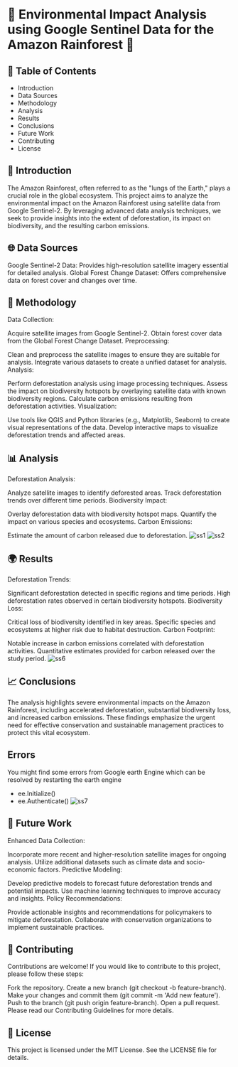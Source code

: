 # 🌿 Environmental Impact Analysis using Google Sentinel Data for the Amazon Rainforest 🌿

## 📖 Table of Contents
* Introduction
* Data Sources
* Methodology
* Analysis
* Results
* Conclusions
* Future Work
* Contributing
* License

## 🌱 Introduction
The Amazon Rainforest, often referred to as the "lungs of the Earth," plays a crucial role in the global ecosystem. This project aims to analyze the environmental impact on the Amazon Rainforest using satellite data from Google Sentinel-2. By leveraging advanced data analysis techniques, we seek to provide insights into the extent of deforestation, its impact on biodiversity, and the resulting carbon emissions.

## 🌐 Data Sources
Google Sentinel-2 Data: Provides high-resolution satellite imagery essential for detailed analysis.
Global Forest Change Dataset: Offers comprehensive data on forest cover and changes over time.
## 🔬 Methodology
Data Collection:

Acquire satellite images from Google Sentinel-2.
Obtain forest cover data from the Global Forest Change Dataset.
Preprocessing:

Clean and preprocess the satellite images to ensure they are suitable for analysis.
Integrate various datasets to create a unified dataset for analysis.
Analysis:

Perform deforestation analysis using image processing techniques.
Assess the impact on biodiversity hotspots by overlaying satellite data with known biodiversity regions.
Calculate carbon emissions resulting from deforestation activities.
Visualization:

Use tools like QGIS and Python libraries (e.g., Matplotlib, Seaborn) to create visual representations of the data.
Develop interactive maps to visualize deforestation trends and affected areas.
## 📊 Analysis
Deforestation Analysis:

Analyze satellite images to identify deforested areas.
Track deforestation trends over different time periods.
Biodiversity Impact:

Overlay deforestation data with biodiversity hotspot maps.
Quantify the impact on various species and ecosystems.
Carbon Emissions:

Estimate the amount of carbon released due to deforestation.
![ss1](https://github.com/M8ayank090/Enviroment_impact-_analysis/assets/118653034/793ee064-f2eb-4078-bb49-4f260d49d703)
![ss2](https://github.com/M8ayank090/Enviroment_impact-_analysis/assets/118653034/3e232e1c-c5b4-4b53-993a-19a2856c5136)

## 🌍 Results

Deforestation Trends:

Significant deforestation detected in specific regions and time periods.
High deforestation rates observed in certain biodiversity hotspots.
Biodiversity Loss:

Critical loss of biodiversity identified in key areas.
Specific species and ecosystems at higher risk due to habitat destruction.
Carbon Footprint:

Notable increase in carbon emissions correlated with deforestation activities.
Quantitative estimates provided for carbon released over the study period.
![ss6](https://github.com/M8ayank090/Enviroment_impact-_analysis/assets/118653034/5e54b73a-96cf-4886-bbbf-fdf09bf74604)

## 📈 Conclusions
The analysis highlights severe environmental impacts on the Amazon Rainforest, including accelerated deforestation, substantial biodiversity loss, and increased carbon emissions. These findings emphasize the urgent need for effective conservation and sustainable management practices to protect this vital ecosystem.

## Errors 
You might find some errors from Google earth Engine which can be resolved by restarting the earth engine
* ee.Initialize()
* ee.Authenticate()
![ss7](https://github.com/M8ayank090/Enviroment_impact-_analysis/assets/118653034/05fccf28-918f-4267-9369-0a1e237025d4)


## 🔮 Future Work
Enhanced Data Collection:

Incorporate more recent and higher-resolution satellite images for ongoing analysis.
Utilize additional datasets such as climate data and socio-economic factors.
Predictive Modeling:

Develop predictive models to forecast future deforestation trends and potential impacts.
Use machine learning techniques to improve accuracy and insights.
Policy Recommendations:

Provide actionable insights and recommendations for policymakers to mitigate deforestation.
Collaborate with conservation organizations to implement sustainable practices.

## 🤝 Contributing
Contributions are welcome! If you would like to contribute to this project, please follow these steps:

Fork the repository.
Create a new branch (git checkout -b feature-branch).
Make your changes and commit them (git commit -m 'Add new feature').
Push to the branch (git push origin feature-branch).
Open a pull request.
Please read our Contributing Guidelines for more details.

## 📜 License
This project is licensed under the MIT License. See the LICENSE file for details.
